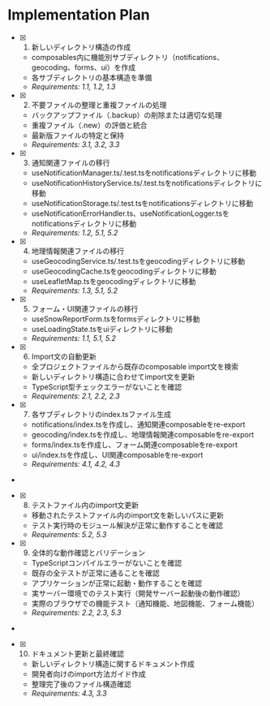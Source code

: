 # Implementation Plan

- [x] 1. 新しいディレクトリ構造の作成





  - composables内に機能別サブディレクトリ（notifications、geocoding、forms、ui）を作成
  - 各サブディレクトリの基本構造を準備
  - _Requirements: 1.1, 1.2, 1.3_

- [x] 2. 不要ファイルの整理と重複ファイルの処理





  - バックアップファイル（.backup）の削除または適切な処理
  - 重複ファイル（.new）の評価と統合
  - 最新版ファイルの特定と保持
  - _Requirements: 3.1, 3.2, 3.3_

- [x] 3. 通知関連ファイルの移行





  - useNotificationManager.ts/.test.tsをnotificationsディレクトリに移動
  - useNotificationHistoryService.ts/.test.tsをnotificationsディレクトリに移動
  - useNotificationStorage.ts/.test.tsをnotificationsディレクトリに移動
  - useNotificationErrorHandler.ts、useNotificationLogger.tsをnotificationsディレクトリに移動
  - _Requirements: 1.2, 5.1, 5.2_

- [x] 4. 地理情報関連ファイルの移行





  - useGeocodingService.ts/.test.tsをgeocodingディレクトリに移動
  - useGeocodingCache.tsをgeocodingディレクトリに移動
  - useLeafletMap.tsをgeocodingディレクトリに移動
  - _Requirements: 1.3, 5.1, 5.2_

- [x] 5. フォーム・UI関連ファイルの移行





  - useSnowReportForm.tsをformsディレクトリに移動
  - useLoadingState.tsをuiディレクトリに移動
  - _Requirements: 1.1, 5.1, 5.2_

- [x] 6. Import文の自動更新





  - 全プロジェクトファイルから既存のcomposable import文を検索
  - 新しいディレクトリ構造に合わせてimport文を更新
  - TypeScript型チェックエラーがないことを確認
  - _Requirements: 2.1, 2.2, 2.3_

- [x] 7. 各サブディレクトリのindex.tsファイル生成





  - notifications/index.tsを作成し、通知関連composableをre-export
  - geocoding/index.tsを作成し、地理情報関連composableをre-export
  - forms/index.tsを作成し、フォーム関連composableをre-export
  - ui/index.tsを作成し、UI関連composableをre-export
  - _Requirements: 4.1, 4.2, 4.3_
-

- [x] 8. テストファイル内のimport文更新




  - 移動されたテストファイル内のimport文を新しいパスに更新
  - テスト実行時のモジュール解決が正常に動作することを確認
  - _Requirements: 5.2, 5.3_


- [x] 9. 全体的な動作確認とバリデーション




  - TypeScriptコンパイルエラーがないことを確認
  - 既存の全テストが正常に通ることを確認
  - アプリケーションが正常に起動・動作することを確認
  - 実サーバー環境でのテスト実行（開発サーバー起動後の動作確認）
  - 実際のブラウザでの機能テスト（通知機能、地図機能、フォーム機能）
  - _Requirements: 2.2, 2.3, 5.3_
-

- [x] 10. ドキュメント更新と最終確認




  - 新しいディレクトリ構造に関するドキュメント作成
  - 開発者向けのimport方法ガイド作成
  - 整理完了後のファイル構造確認
  - _Requirements: 4.3, 3.3_